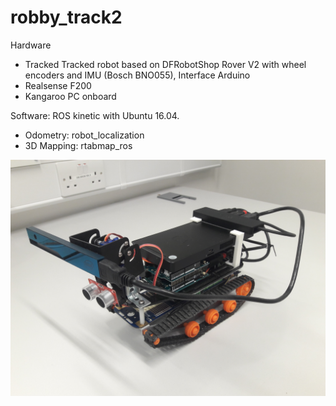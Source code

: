 # robby_track2
Hardware
- Tracked Tracked robot based on DFRobotShop Rover V2 with wheel encoders and IMU (Bosch BNO055), Interface Arduino
- Realsense F200
- Kangaroo PC onboard 

Software: ROS kinetic with Ubuntu 16.04.
- Odometry: robot_localization
- 3D Mapping: rtabmap_ros

![robot picture](https://github.com/harzus/robby_track2/blob/master/2018-04-10-robby_track2.jpg)
